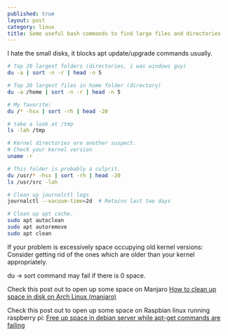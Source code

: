 ```yaml
---
published: true
layout: post
category: linux
title: Some useful bash commands to find large files and directories
---
```

I hate the small disks, it blocks apt update/upgrade commands usually.

```bash
# Top 20 largest folders (directories, i was windows guy)
du -a | sort -n -r | head -n 5

# Top 20 largest files in home folder (directory)
du -a /home | sort -n -r | head -n 5

# My favorite:
du /* -hsx | sort -rh | head -20

# take a look at /tmp
ls -lah /tmp

# Kernel directories are another suspect.
# Check your kernel version
uname -r

# This folder is probably a culprit.
du /usr/* -hsx | sort -rh | head -20
ls /usr/src -lah

# Clean up journalctl logs
journalctl --vacuum-time=2d  # Retains last two days

# Clean up apt cache.
sudo apt autoclean
sudo apt autoremove
sudo apt clean
```

If your problem is excessively space occupying old kernel versions: Consider getting rid of the ones which are older than your kernel appropriately.

du -> sort command may fail if there is 0 space.

Check this post out to open up some space on Manjaro
[How to clean up space in disk on Arch Linux (manjaro)
](https://hakanu.net/linux/2021/12/12/how-to-clean-up-space-in-disk-on-arch-linux-manjaro/)

Check this post out to open up some space on Raspbian linux running raspberry pi:
[Free up space in debian server while apt-get commands are failing
](https://hakanu.net/debian/2019/11/28/free-up-space-in-debian-server-while-apt-get-commands-are-failing/)

